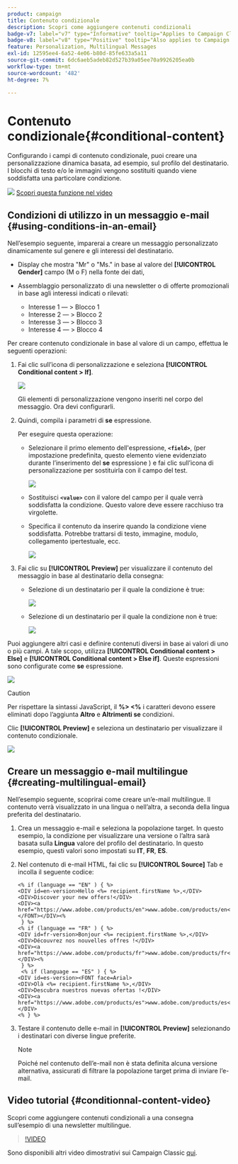 ```yaml
---
product: campaign
title: Contenuto condizionale
description: Scopri come aggiungere contenuti condizionali
badge-v7: label="v7" type="Informative" tooltip="Applies to Campaign Classic v7"
badge-v8: label="v8" type="Positive" tooltip="Also applies to Campaign v8"
feature: Personalization, Multilingual Messages
exl-id: 12595ee4-6a52-4e06-b80d-85fe633a5a11
source-git-commit: 6dc6aeb5adeb82d527b39a05ee70a9926205ea0b
workflow-type: tm+mt
source-wordcount: '482'
ht-degree: 7%

---
```


# Contenuto condizionale{#conditional-content}



Configurando i campi di contenuto condizionale, puoi creare una personalizzazione dinamica basata, ad esempio, sul profilo del destinatario. I blocchi di testo e/o le immagini vengono sostituiti quando viene soddisfatta una particolare condizione.

![](assets/do-not-localize/how-to-video.png) [Scopri questa funzione nel video](#conditionnal-content-video)


## Condizioni di utilizzo in un messaggio e-mail {#using-conditions-in-an-email}

Nell’esempio seguente, imparerai a creare un messaggio personalizzato dinamicamente sul genere e gli interessi del destinatario.

* Display che mostra &quot;Mr&quot; o &quot;Ms.&quot; in base al valore del **[!UICONTROL Gender]** campo (M o F) nella fonte dei dati,
* Assemblaggio personalizzato di una newsletter o di offerte promozionali in base agli interessi indicati o rilevati:

   * Interesse 1 — > Blocco 1
   * Interesse 2 — > Blocco 2
   * Interesse 3 — > Blocco 3
   * Interesse 4 — > Blocco 4

Per creare contenuto condizionale in base al valore di un campo, effettua le seguenti operazioni:

1. Fai clic sull’icona di personalizzazione e seleziona **[!UICONTROL Conditional content > If]**.

   ![](assets/s_ncs_user_conditional_content02.png)

   Gli elementi di personalizzazione vengono inseriti nel corpo del messaggio. Ora devi configurarli.

1. Quindi, compila i parametri di **se** espressione.

   Per eseguire questa operazione:

   * Selezionare il primo elemento dell&#39;espressione, **`<field>`**, (per impostazione predefinita, questo elemento viene evidenziato durante l’inserimento del **se** espressione ) e fai clic sull’icona di personalizzazione per sostituirla con il campo del test.

      ![](assets/s_ncs_user_conditional_content03.png)

   * Sostituisci **`<value>`** con il valore del campo per il quale verrà soddisfatta la condizione. Questo valore deve essere racchiuso tra virgolette.
   * Specifica il contenuto da inserire quando la condizione viene soddisfatta. Potrebbe trattarsi di testo, immagine, modulo, collegamento ipertestuale, ecc.

      ![](assets/s_ncs_user_conditional_content04.png)

1. Fai clic su **[!UICONTROL Preview]** per visualizzare il contenuto del messaggio in base al destinatario della consegna:

   * Selezione di un destinatario per il quale la condizione è true:

      ![](assets/s_ncs_user_conditional_content05.png)

   * Selezione di un destinatario per il quale la condizione non è true:

      ![](assets/s_ncs_user_conditional_content06.png)

Puoi aggiungere altri casi e definire contenuti diversi in base ai valori di uno o più campi. A tale scopo, utilizza **[!UICONTROL Conditional content > Else]** e **[!UICONTROL Conditional content > Else if]**. Queste espressioni sono configurate come **se** espressione.

![](assets/s_ncs_user_conditional_content07.png)

>[!CAUTION]
>
>Per rispettare la sintassi JavaScript, il **%> &lt;%** i caratteri devono essere eliminati dopo l’aggiunta **Altro** e **Altrimenti se** condizioni.

Clic **[!UICONTROL Preview]** e seleziona un destinatario per visualizzare il contenuto condizionale.

![](assets/s_ncs_user_conditional_content08.png)

## Creare un messaggio e-mail multilingue {#creating-multilingual-email}

Nell’esempio seguente, scoprirai come creare un’e-mail multilingue. Il contenuto verrà visualizzato in una lingua o nell’altra, a seconda della lingua preferita del destinatario.

1. Crea un messaggio e-mail e seleziona la popolazione target. In questo esempio, la condizione per visualizzare una versione o l’altra sarà basata sulla **Lingua** valore del profilo del destinatario. In questo esempio, questi valori sono impostati su **IT**, **FR**, **ES**.
1. Nel contenuto di e-mail HTML, fai clic su **[!UICONTROL Source]** Tab e incolla il seguente codice:

   ```
   <% if (language == "EN" ) { %>
   <DIV id=en-version>Hello <%= recipient.firstName %>,</DIV>
   <DIV>Discover your new offers!</DIV>
   <DIV><a href="https://www.adobe.com/products/en">www.adobe.com/products/en</A></FONT></DIV><%
    } %>
   <% if (language == "FR" ) { %>
   <DIV id=fr-version>Bonjour <%= recipient.firstName %>,</DIV>
   <DIV>Découvrez nos nouvelles offres !</DIV>
   <DIV><a href="https://www.adobe.com/products/fr">www.adobe.com/products/fr</A></DIV><%
    } %>
    <% if (language == "ES" ) { %>
   <DIV id=es-version><FONT face=Arial>
   <DIV>Olà <%= recipient.firstName %>,</DIV>
   <DIV>Descubra nuestros nuevas ofertas !</DIV>
   <DIV><a href="https://www.adobe.com/products/es">www.adobe.com/products/es</A></DIV>
   <% } %>
   ```

1. Testare il contenuto delle e-mail in **[!UICONTROL Preview]** selezionando i destinatari con diverse lingue preferite.

   >[!NOTE]
   >
   >Poiché nel contenuto dell’e-mail non è stata definita alcuna versione alternativa, assicurati di filtrare la popolazione target prima di inviare l’e-mail.

## Video tutorial {#conditionnal-content-video}

Scopri come aggiungere contenuti condizionali a una consegna sull’esempio di una newsletter multilingue.

>[!VIDEO](https://video.tv.adobe.com/v/24926?quality=12)

Sono disponibili altri video dimostrativi sui Campaign Classic [qui](https://experienceleague.adobe.com/docs/campaign-classic-learn/tutorials/overview.html?lang=it).
